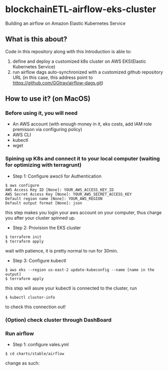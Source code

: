 # blockchainETL-airflow-eks-cluster
Building an airflow on Amazon Elastic Kubernetes Service
## What is this about?
Code in this repository along with this Introduction is able to:
1. define and deploy a customized k8s cluster on AWS EKS(Elastic Kubernetes Service)
2. run airflow dags auto-synchronized with a customized github repository URL (in this case, this address point to https://github.com/GGtray/airflow-dags.git)
## How to use it? (on MacOS)
### Before using it, you will need
- An AWS account (with enough money in it, eks costs, add IAM role premisson via configuring policy)
- AWS CLI
- kubectl
- wget
### Spining up K8s and connect it to your local computer (waiting for optimizing with terragrunt)
- Step 1: Configure awscli for Authentication
```
$ aws configure
AWS Access Key ID [None]: YOUR_AWS_ACCESS_KEY_ID
AWS Secret Access Key [None]: YOUR_AWS_SECRET_ACCESS_KEY
Default region name [None]: YOUR_AWS_REGION
Default output format [None]: json
```
this step makes you login your aws account on your computer, thus charge you after your cluster spinned up.
- Step 2: Provision the EKS cluster
```
$ terraform init
$ terraform apply
```
wait with patience, it is pretty normal to run for 30min.
- Step 3: Configure kubectl
```
$ aws eks --region us-east-2 update-kubeconfig --name [name in the output]
$ terraform apply
```
this step will asure your kubectl is connected to the cluster, run
```
$ kubectl cluster-info
```
to check this connection out!
### (Option) check cluster through DashBoard

### Run airflow
- Step 1: configure vales.yml
```
$ cd charts/stable/airflow
```
change as such: 
```

